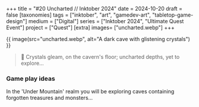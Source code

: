 +++
title = "#20 Uncharted // Inktober 2024"
date = 2024-10-20
draft =  false
[taxonomies]
tags = ["inktober", "art", "gamedev-art", "tabletop-game-design"]
medium = ["Digital"]
series = ["Inktober 2024", "Ultimate Quest Event"]
project = ["Quest"]
[extra]
images= ["uncharted.webp"]
+++

{{ image(src="uncharted.webp", alt="A dark cave with glistening crystals") }}

> 💎 Crystals gleam, on the cavern's floor; uncharted depths, yet to explore...

### Game play ideas

In the 'Under Mountain' realm you will be exploring caves containing forgotten treasures and monsters...
